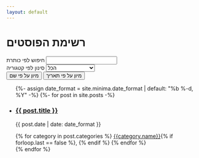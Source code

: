 ```yaml
---
layout: default
---
```

<h1>רשימת הפוסטים</h1>
<script src="//cdnjs.cloudflare.com/ajax/libs/list.js/1.5.0/list.min.js"></script>
<script src="https://ajax.googleapis.com/ajax/libs/jquery/3.4.1/jquery.min.js"></script>

<div id="post-list">
<label>חיפוש לפי כותרת</label>
<input class="search" />
<br />
<label>סינון לפי קטגוריה</label>
<select id="category-filter-list">
  <option value="הכל">הכל</option>
  {% for category in site.categories %}
  <option value="{{category.name}}">{{category.name}}</option>
  {% endfor %}
</select>
<br />
  <button class="sort" data-sort="name">מיון על פי שם</button>
  <button class="sort" data-sort="timestamp">מיון על פי תאריך</button>
  <ul class="list">
  {%- assign date_format = site.minima.date_format | default: "%b %-d, %Y" -%}
  {%- for post in site.posts -%}
    <li>
    <a class="post-link" href="{{ post.url | relative_url }}">
    <h3 class="name">{{ post.title }}</h3>
    </a>
       <p class="date post-meta timestamp" data-timestamp="{{post.date | date_to_xmlschema}}">{{ post.date | date: date_format }}</p>
       <span>
       {% for category in post.categories %}
       <a href="{{site.baseurl}}{{category.url}}">{{category.name}}</a>{% if forloop.last == false %}, {% endif %}
       {% endfor %}
       </span>
       <div hidden class="category">{% for category in post.categories %}{{category.name}}{% if forloop.last == false %}, {% endif %}{% endfor %}</div>
    </li>
  {% endfor %}
  </ul>
</div>

<script type="text/javascript">
$(document).ready(function(){
var options = {
  valueNames: [ 'name', 'date', { name: 'timestamp', attr: 'data-timestamp' }, 'category']
};
var postList = new List('post-list', options);

$('#category-filter-list').change(function() {
    postList.filter(function(item) {
        var item_categories = item.values().category.split(", ")
        if ($('#category-filter-list').val() == "הכל" || item_categories.indexOf($('#category-filter-list').val()) != -1) {
            return true;
        } else {
            return false;
        }
    });
    return false;
});

});
</script>
